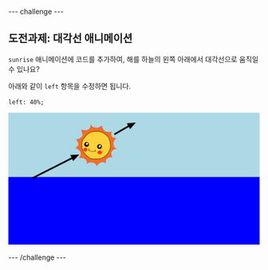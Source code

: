 --- challenge ---

## 도전과제: 대각선 애니메이션

`sunrise` 애니메이션에 코드를 추가하여, 해를 하늘의 왼쪽 아래에서 대각선으로 움직일 수 있나요?

아래와 같이 `left` 항목을 수정하면 됩니다.

    left: 40%;
    

![스크린샷](images/sunrise-left.png)

--- /challenge ---